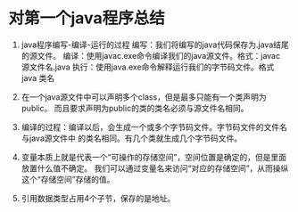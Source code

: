 # 对第一个java程序总结
1. java程序编写-编译-运行的过程
编写：我们将编写的java代码保存为.java结尾的源文件。
编译：使用javac.exe命令编译我们的java源文件。格式：javac 源文件名.java
执行：使用java.exe命令解释运行我们的字节码文件。格式  java 类名

2. 在一个java源文件中可以声明多个class，但是最多只能有一个类声明为public。
而且要求声明为public的类的类名必须与源文件名相同。

3. 编译的过程：编译以后，会生成一个或多个字节码文件。字节码文件的文件名与java源文件中
的类名相同。有几个类就生成几个字节码文件。

4. 变量本质上就是代表一个“可操作的存储空间”，空间位置是确定的，但是里面放置什么值不确定。
我们可以通过变量名来访问“对应的存储空间”，从而操纵这个“存储空间”存储的值。

5. 引用数据类型占用4个子节，保存的是地址。